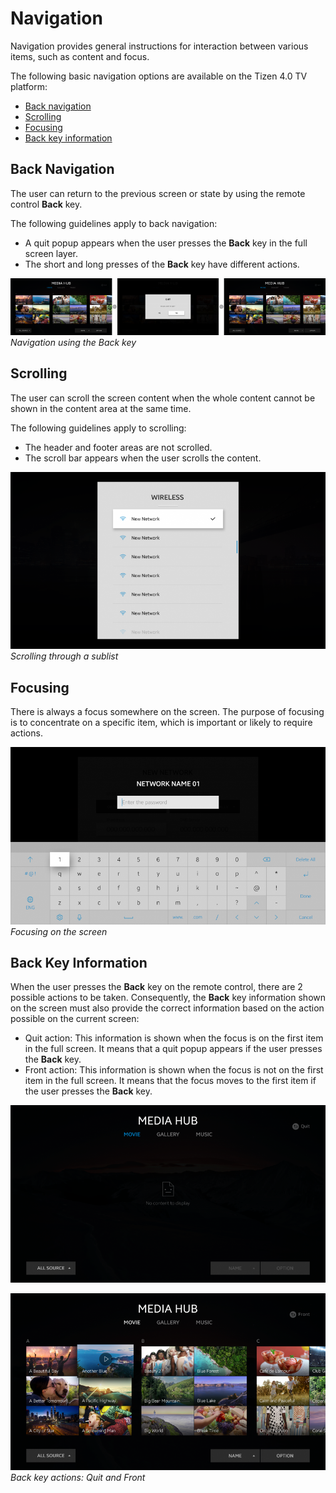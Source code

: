 # Navigation

Navigation provides general instructions for interaction between various items, such as content and focus.

The following basic navigation options are available on the Tizen 4.0 TV platform:

-   [Back navigation](#back-navigation)
-   [Scrolling](#scrolling)
-   [Focusing](#focusing)
-   [Back key information](#back-key-information)

## Back Navigation

The user can return to the previous screen or state by using the remote control **Back** key.

The following guidelines apply to back navigation:

-   A quit popup appears when the user presses the **Back** key in the full screen layer.
-   The short and long presses of the **Back** key have different actions.

![back](media/pt_10_back-850x154.png)<br>
*Navigation using the Back key*

## Scrolling

The user can scroll the screen content when the whole content cannot be shown in the content area at the same time.

The following guidelines apply to scrolling:

- The header and footer areas are not scrolled.
- The scroll bar appears when the user scrolls the content.

![scrolling](media/pt_11_scrolling-850x478.png)<br>
*Scrolling through a sublist*

## Focusing

There is always a focus somewhere on the screen. The purpose of focusing is to concentrate on a specific item, which is important or likely to require actions.

![focusing](media/pt_12_focusing-850x478.png)<br>
*Focusing on the screen*

## Back Key Information

When the user presses the **Back** key on the remote control, there are 2 possible actions to be taken. Consequently, the **Back** key information shown on the screen must also provide the correct information based on the action possible on the current screen:

- Quit action: This information is shown when the focus is on the first item in the full screen. It means that a quit popup appears if the user presses the **Back** key.
- Front action: This information is shown when the focus is not on the first item in the full screen. It means that the focus moves to the first item if the user presses the **Back** key.

![back key information](media/pt_13_back_key_information_1_re-850x478.png)

![back key information 2](media/pt_13_back_key_information_2_re-850x478.png)<br>
*Back key actions: Quit and Front*



